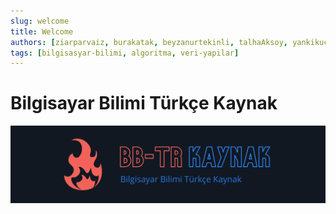 ```yaml
---
slug: welcome
title: Welcome
authors: [ziarparvaiz, burakatak, beyzanurtekinli, talhaAksoy, yankikucuk]
tags: [bilgisasyar-bilimi, algoritma, veri-yapilar]
---
```


# Bilgisayar Bilimi Türkçe Kaynak

![Docusaurus Plushie](./bb-tr-kaynak.png)
